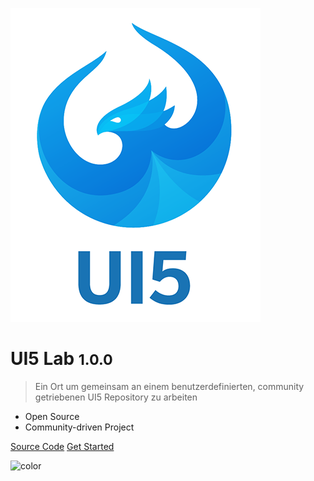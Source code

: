 ![logo](../media/ui5-logo.png)

# UI5 Lab <small>1.0.0</small>

> Ein Ort um gemeinsam an einem benutzerdefinierten, community getriebenen UI5 Repository zu arbeiten

* Open Source
* Community-driven Project

[Source Code](https://github.com/UI5Lab/UI5Lab-library-simple)
[Get Started](#what-is-it)

![color](#FFFFFF)
